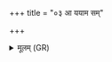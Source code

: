 +++
title = "०३ आ ययाम सम्"

+++
<details><summary>मूलम् (GR)</summary>

आ ययाम सं बबर्ह +++(Bhatt. yāma saṃ vavṛha)+++  
ग्रन्थिं चकार ते दृढम् ।  
परूंषि विद्वां शस्तेव-  
-इन्द्रेण वि चृतामसि ॥
</details>